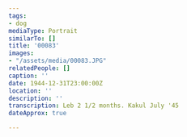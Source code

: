 ```yaml
---
tags:
- dog
mediaType: Portrait
similarTo: []
title: '00083'
images:
- "/assets/media/00083.JPG"
relatedPeople: []
caption: ''
date: 1944-12-31T23:00:00Z
location: ''
description: ''
transcription: Leb 2 1/2 months. Kakul July '45
dateApprox: true

---
```

